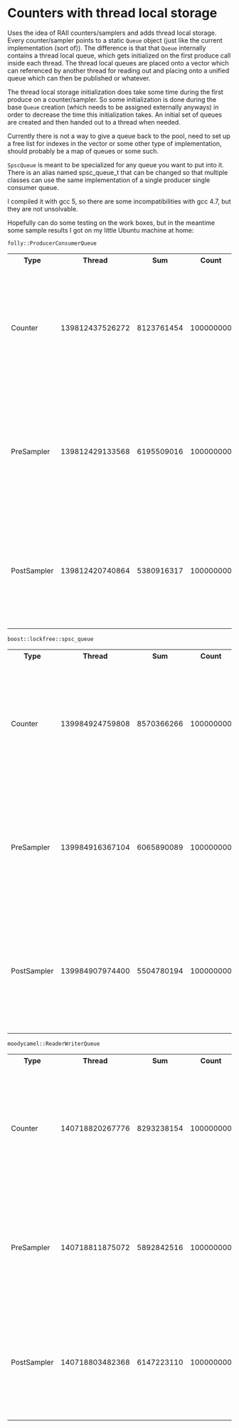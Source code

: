 # Counters with thread local storage

Uses the idea of RAII counters/samplers and adds thread local storage. Every counter/sampler points to a static `Queue` object (just like the current implementation (sort of)). The difference is that that `Queue` internally contains a thread local queue, which gets initialized on the first produce call inside each thread. The thread local queues are placed onto a vector which can referenced by another thread for reading out and placing onto a unified queue which can then be published or whatever.

The thread local storage initialization does take some time during the first produce on a counter/sampler. So some initialization is done during the base `Queue` creation (which needs to be assigned externally anyways) in order to decrease the time this initialization takes. An initial set of queues are created and then handed out to a thread when needed.

Currently there is not a way to give a queue back to the pool, need to set up a free list for indexes in the vector or some other type of implementation, should probably be a map of queues or some such.

`SpscQueue` is meant to be specialized for any queue you want to put into it. There is an alias named spsc_queue_t that can be changed so that multiple classes can use the same implementation of a single producer single consumer queue.

I compiled it with gcc 5, so there are some incompatibilities with gcc 4.7, but they are not unsolvable.

Hopefully can do some testing on the work boxes, but in the meantime some sample results I got on my little Ubuntu machine at home:

`folly::ProducerConsumerQueue`
<table><tbody>
<tr><th>Type</th><th>Thread</th><th>Sum</th><th>Count</th><th>Avg</th><th>Min</th><th>Max</th><th>Percentiles</th><th>Outliers</th></tr>
<tr><td>Counter</td><td>139812437526272</td><td>8123761454</td><td>100000000</td><td>81</td><td>64</td><td>1454444</td><td><ul><li>80%ile - 86</li><li>90%ile - 91</li><li>99%ile - 129</li><li>99.9%ile - 239</li><li>99.99%ile - 764</li><li>99.999%ile - 11917</li><li>99.9999%ile - 33314</li></ul></td><td><ul><li>183560</li><li>183980</li><li>188106</li><li>193380</li><li>248062</li><li>316680</li><li>353506</li><li>367812</li><li>630768</li><li>1454444</li></ul></td></tr>
<tr><td>PreSampler</td><td>139812429133568</td><td>6195509016</td><td>100000000</td><td>61</td><td>36</td><td>2689954</td><td><ul><li>80%ile - 64</li><li>90%ile - 67</li><li>99%ile - 111</li><li>99.9%ile - 222</li><li>99.99%ile - 365</li><li>99.999%ile - 14772</li><li>99.9999%ile - 62906</li></ul></td><td><ul><li>337442</li><li>345530</li><li>361248</li><li>418200</li><li>435726</li><li>444980</li><li>459782</li><li>1293082</li><li>2059992</li><li>2689954</li></ul></td></tr>
<tr><td>PostSampler</td><td>139812420740864</td><td>5380916317</td><td>100000000</td><td>53</td><td>36</td><td>3287586</td><td><ul><li>80%ile - 58</li><li>90%ile - 59</li><li>99%ile - 86</li><li>99.9%ile - 191</li><li>99.99%ile - 339</li><li>99.999%ile - 5503</li><li>99.9999%ile - 43588</li></ul></td><td><ul><li>203174</li><li>205648</li><li>212208</li><li>250484</li><li>267354</li><li>271834</li><li>322052</li><li>374044</li><li>407112</li><li>3287586</li></ul></td></tr>
</tbody></table>

`boost::lockfree::spsc_queue`
<table><tbody>
<tr><th>Type</th><th>Thread</th><th>Sum</th><th>Count</th><th>Avg</th><th>Min</th><th>Max</th><th>Percentiles</th><th>Outliers</th></tr>
<tr><td>Counter</td><td>139984924759808</td><td>8570366266</td><td>100000000</td><td>85</td><td>64</td><td>9011482</td><td><ul><li>80%ile - 90</li><li>90%ile - 92</li><li>99%ile - 124</li><li>99.9%ile - 259</li><li>99.99%ile - 3027</li><li>99.999%ile - 56502</li><li>99.9999%ile - 99872</li></ul></td><td><ul><li>784120</li><li>931966</li><li>1089418</li><li>1213738</li><li>2091080</li><li>2767980</li><li>2830566</li><li>4023876</li><li>5430712</li><li>9011482</li></ul></td></tr>
<tr><td>PreSampler</td><td>139984916367104</td><td>6065890089</td><td>100000000</td><td>60</td><td>36</td><td>158874</td><td><ul><li>80%ile - 65</li><li>90%ile - 68</li><li>99%ile - 106</li><li>99.9%ile - 224</li><li>99.99%ile - 1642</li><li>99.999%ile - 6279</li><li>99.9999%ile - 17858</li></ul></td><td><ul><li>48356</li><li>50054</li><li>100336</li><li>108990</li><li>112678</li><li>112758</li><li>116672</li><li>122362</li><li>144848</li><li>158874</li></ul></td></tr>
<tr><td>PostSampler</td><td>139984907974400</td><td>5504780194</td><td>100000000</td><td>55</td><td>36</td><td>323906</td><td><ul><li>80%ile - 60</li><li>90%ile - 62</li><li>99%ile - 107</li><li>99.9%ile - 229</li><li>99.99%ile - 350</li><li>99.999%ile - 3764</li><li>99.9999%ile - 23987</li></ul></td><td><ul><li>127270</li><li>127494</li><li>128402</li><li>137016</li><li>137110</li><li>139132</li><li>178356</li><li>238952</li><li>312898</li><li>323906</li></ul></td></tr>
</tbody></table>

`moodycamel::ReaderWriterQueue`
<table><tbody>
<tr><th>Type</th><th>Thread</th><th>Sum</th><th>Count</th><th>Avg</th><th>Min</th><th>Max</th><th>Percentiles</th><th>Outliers</th></tr>
<tr><td>Counter</td><td>140718820267776</td><td>8293238154</td><td>100000000</td><td>82</td><td>66</td><td>2670786</td><td><ul><li>80%ile - 93</li><li>90%ile - 98</li><li>99%ile - 107</li><li>99.9%ile - 246</li><li>99.99%ile - 1736</li><li>99.999%ile - 12850</li><li>99.9999%ile - 53818</li></ul></td><td><ul><li>305424</li><li>306414</li><li>321090</li><li>328388</li><li>328462</li><li>329298</li><li>365316</li><li>389220</li><li>1660890</li><li>2670786</li></ul></td></tr>
<tr><td>PreSampler</td><td>140718811875072</td><td>5892842516</td><td>100000000</td><td>58</td><td>36</td><td>3131998</td><td><ul><li>80%ile - 62</li><li>90%ile - 65</li><li>99%ile - 81</li><li>99.9%ile - 193</li><li>99.99%ile - 336</li><li>99.999%ile - 6016</li><li>99.9999%ile - 41956</li></ul></td><td><ul><li>294246</li><li>308584</li><li>317990</li><li>327830</li><li>815866</li><li>829358</li><li>836752</li><li>2463266</li><li>2812996</li><li>3131998</li></ul></td></tr>
<tr><td>PostSampler</td><td>140718803482368</td><td>6147223110</td><td>100000000</td><td>61</td><td>36</td><td>1455760</td><td><ul><li>80%ile - 66</li><li>90%ile - 69</li><li>99%ile - 84</li><li>99.9%ile - 210</li><li>99.99%ile - 434</li><li>99.999%ile - 10626</li><li>99.9999%ile - 44887</li></ul></td><td><ul><li>211192</li><li>213110</li><li>261226</li><li>264142</li><li>303868</li><li>308364</li><li>327856</li><li>329654</li><li>349246</li><li>1455760</li></ul></td></tr>
</tbody></table>
